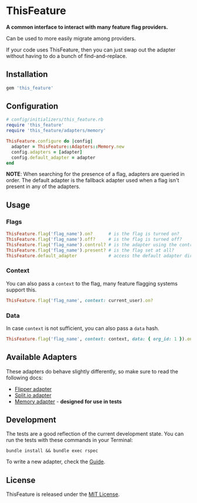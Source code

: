 # ThisFeature

**A common interface to interact with many feature flag providers.**

Can be used to more easily migrate among providers.

If your code uses ThisFeature,
then you can just swap out the adapter without having to do a bunch of find-and-replace.

## Installation

```ruby
gem 'this_feature'
```

## Configuration

```ruby
# config/initializers/this_feature.rb
require 'this_feature'
require 'this_feature/adapters/memory'

ThisFeature.configure do |config|
  adapter = ThisFeature::Adapters::Memory.new
  config.adapters = [adapter]
  config.default_adapter = adapter
end
```

**NOTE**: When searching for the presence of a flag, adapters are queried in order. The default adapter is the fallback adapter used when a flag isn't present in any of the adapters.

## Usage

### Flags

```ruby
ThisFeature.flag('flag_name').on?      # is the flag is turned on?
ThisFeature.flag('flag_name').off?     # is the flag is turned off?
ThisFeature.flag('flag_name').control? # is the adapter using the control?
ThisFeature.flag('flag_name').present? # is the flag set at all?
ThisFeature.default_adapter            # access the default adapter directly if needed
```

### Context

You can also pass a `context` to the flag, many feature flagging systems support this.

```ruby
ThisFeature.flag('flag_name', context: current_user).on?
```

### Data

In case `context` is not sufficient, you can also pass a `data` hash.

```ruby
ThisFeature.flag('flag_name', context: context, data: { org_id: 1 }).on?
```

## Available Adapters

These adapters do behave slightly differently, so make sure to read the following docs:

- [Flipper adapter](./docs/flipper.md)
- [Split.io adapter](./docs/splitio.md)
- [Memory adapter](./docs/memory.md) - **designed for use in tests**

## Development

The tests are a good reflection of the current development state.
You can run the tests with these commands in your Terminal:

```
bundle install && bundle exec rspec
```

To write a new adapter, check the [Guide](./docs/writing_an_adapter.md).

## License

ThisFeature is released under the [MIT License](https://choosealicense.com/licenses/mit).




